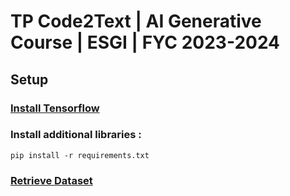# TP Code2Text | AI Generative Course | ESGI | FYC 2023-2024

## Setup

### [Install Tensorflow](https://www.tensorflow.org/install/pip)

### Install additional libraries : 
    pip install -r requirements.txt

### [Retrieve Dataset](https://www.kaggle.com/datasets/linkanjarad/coding-problems-and-solution-python-code)
